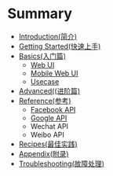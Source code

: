 # Summary

* [Introduction\(简介\)](README.md)
* [Getting Started\(快速上手\)](getting-started.md)
* [Basics\(入门篇\)](basics.md)
  * [Web UI](basics/web-ui.md)
  * [Mobile Web UI](basics/mobile-web-ui.md)
  * [Usecase](basics/usecase.md)
* [Advanced\(\(进阶篇\)](advanced.md)
* [Reference\(参考\)](reference.md)
  * [Facebook API](reference/facebook-api.md)
  * [Google API](reference/google-api.md)
  * Wechat API
  * Weibo API
* [Recipes\(最佳实践\)](recipes.md)
* [Appendix\(附录\)](appendix.md)
* [Troubleshooting\(故障处理\)](troubleshooting.md)

